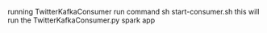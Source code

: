 running TwitterKafkaConsumer
run command 
sh start-consumer.sh
this will run the TwitterKafkaConsumer.py spark app